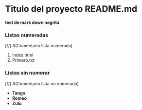 # Titulo del proyecto README.md
  **test de mark down negrita**

### Listas numeradas
[//]:#(Comentario lista numerada)
1. Index.html
2. Primero.txt

### Listas sin numerar
[//]:#(Comentario lista no numerada)
* **Tango**
* **Romeo**
* **Zulu**

